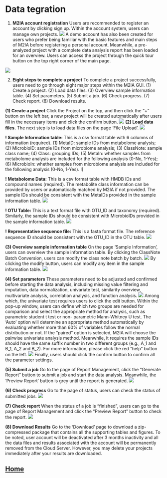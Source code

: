 # **Data tegration**


1. **M2IA account registration**
Users are recommended to register an account by clicking sign up. Within the account system, users can manage own projects.
![](../img/1.png)
A demo account has also been created for users who prefer being familiar with the basic features and main steps of M2IA before registering a personal account. Meanwhile, a pre- analyzed project with a complete data analysis report has been loaded for an overview. Users can access the project through the quick tour button on the top right corner of the main page.

![](../img/2.png)

2. **Eight steps to complete a project**
To complete a project successfully, users need to go through eight major steps within the M2IA GUI. (1) Create a project. (2) Load data files. (3) Overview sample information table. (4) Set parameters. (5) Submit a job. (6) Check progress. (7) Check report. (8) Download results.

**(1) Create a project**
Click the Project on the top, and then click the “+” button on the left bar, a new project will be created automatically after users fill in the necessary items and click the confirm button.
![](../img/3.png)
**(2) Load data files.**
The next step is to load data files on the page ‘File Upload’.
![](../img/4.png)

**! Sample Information table:**
This is a csv format table with 6 columns of information (required). (1) MetaID:
sample IDs from metabolome analysis; (2) MicrobioID: sample IDs from microbiome analysis; (3) ClassNote: sample class name; (4) Class: grouping IDs; (5) MetaIn: whether samples from metabolome analysis are included for the following analysis (0-No, 1-Yes); (6) MicrobioIn: whether samples from microbiome analysis are included for the following analysis (0-No, 1-Yes).
!][](../img/5.png)

**! Metabolome Data:**
This is a csv format table with HMDB IDs and compound names (required). The
metabolite class information can be provided by users or automatically matched by M2IA if not provided. The sample IDs should be consistent with the MetaIDs provided in the sample information table.
![](../img/6.png)

**! OTU Table:**
This is a text format file with OTU_ID and taxonomy (required). Similarly, the
sample IDs should be consistent with MicrobioIDs provided in the sample information table.
![](../img/7.png)

**! Representative sequence file:**
This is a fasta format file. The reference sequence ID should be consistent with the
OTU_ID in the OTU table.
![](../img/8.png)

**(3) Overview sample information table**
On the page ‘Sample Information’, users can overview the sample information table. By clicking the ClassNote Batch Conversion, users can modify the class note batch by batch.
![](../img/9.png)
By clicking the modify button, users can modify any item in the sample information table.
![](../img/10.png)

**(4) Set parameters**
These parameters need to be adjusted and confirmed before starting the data analysis, including missing value filtering and imputation, data normalization, univariate test, similarity overview, multivariate analysis, correlation analysis, and function analysis.
![](../img/11.png)
Among which, the univariate test requires users to click the edit button. Within the pop-up window, users can define which two groups are needed for comparison and select the appropriate method for analysis, such as parametric student t test or non- parametric Mann-Whitney U test. The ‘Auto’ option will determine an appropriate method automatically by evaluating whether more than 60% of variables follow the normal distribution or not. If the “paired” option is selected, M2IA will choose the pairwise univariate analysis method. Meanwhile, it requires the sample IDs should have the same suffix number in two different groups (e.g., A_1 and B_1, A_2 and B_2). For more information, please click the red “help” button on the left.
![](../img/12.png)
Finally, users should click the confirm button to confirm all the parameter settings.

**(5) Submit a job**
Go to the page of Report Management, click the “Generate Report” button to submit a job and start the data analysis. Meanwhile, the ‘Preview Report’ button is grey until the report is generated.
![](../img/13.png)

**(6) Check progress**
Go to the page of status, users can check the status of submitted jobs.
![](../img/14.png)

**(7) Check report**
When the status of a job is “finished”, users can go to the page of Report Management and click the “Preview Report” button to check the report.
![](../img/15.png)

**(8) Download Results**
Go to the ‘Download’ page to download a zip-compressed package that contains all the supporting tables and figures.
To be noted, user account will be deactivated after 3 months inactivity and all the data
files and results associated with the account will be permanently removed from the Cloud Server. However, you may delete your projects immediately after your results are
downloaded.


## [Home](../../../../../index.html)
